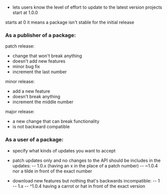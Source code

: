 - lets users know the level of effort to update to the latest version
projects start at 1.0.0

starts at 0 it means a package isn't stable for the initial release

### As a publisher of a package:
patch release:
- change that won't break anything
- doesn't add new features
- minor bug fix 
- increment the last number

minor release:
- add a new feature
- doesn't break anything
- increment the middle number

major release:
- a new change that can break functionality
- is not backward compatible

### As a user of a package:
- specify what kinds of updates you want to accept

- patch updates only and no changes to the API should be includes in the updates: -- 1.0.x (having an x in the place of a patch number)
-- ~1.0.4 nor a tilde in front of the exact number

- download new features but nothing that's backwards incompatible:
-- 1
-- 1.x
-- ^1.0.4 having a carrot or hat in front of the exact version

